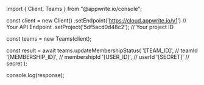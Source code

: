 import { Client, Teams } from "@appwrite.io/console";

const client = new Client()
    .setEndpoint('https://cloud.appwrite.io/v1') // Your API Endpoint
    .setProject('5df5acd0d48c2'); // Your project ID

const teams = new Teams(client);

const result = await teams.updateMembershipStatus(
    '[TEAM_ID]', // teamId
    '[MEMBERSHIP_ID]', // membershipId
    '[USER_ID]', // userId
    '[SECRET]' // secret
);

console.log(response);
